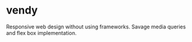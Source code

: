 # vendy
Responsive web design without using frameworks. Savage media queries and flex box implementation.
